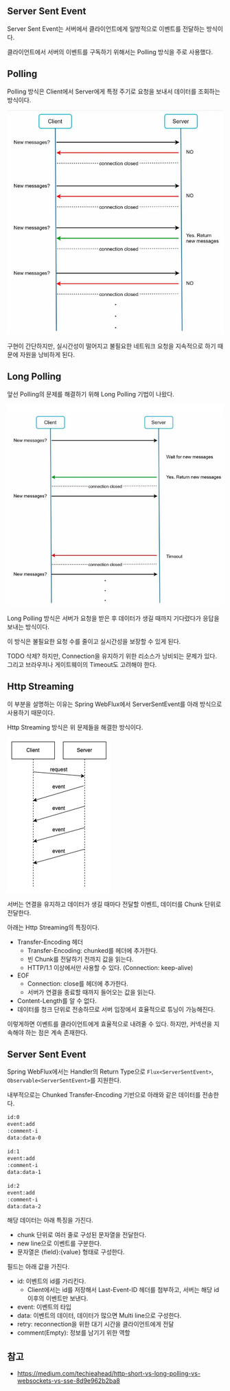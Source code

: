 ## Server Sent Event

Server Sent Event는 서버에서 클라이언트에게 일방적으로 이벤트를 전달하는 방식이다.

클라이언트에서 서버의 이벤트를 구독하기 위해서는 Polling 방식을 주로 사용했다.

## Polling

Polling 방식은 Client에서 Server에게 특정 주기로 요청을 보내서 데이터를 조회하는 방식이다.

![img_2.png](img_2.png)

구현이 간단하지만, 실시간성이 떨어지고 불필요한 네트워크 요청을 지속적으로 하기 때문에 자원을 낭비하게 된다.

## Long Polling

앞선 Polling의 문제를 해결하기 위해 Long Polling 기법이 나왔다.

![img_3.png](img_3.png)

Long Polling 방식은 서버가 요청을 받은 후 데이터가 생길 때까지 기다렸다가 응답을 보내는 방식이다.

이 방식은 불필요한 요청 수를 줄이고 실시간성을 보장할 수 있게 된다.

TODO 삭제? 하지만, Connection을 유지하기 위한 리소스가 낭비되는 문제가 있다. 그리고 브라우저나 게이트웨이의 Timeout도 고려해야 한다.

## Http Streaming

이 부분을 설명하는 이유는 Spring WebFlux에서 ServerSentEvent를 아래 방식으로 사용하기 때문이다. 

Http Streaming 방식은 위 문제들을 해결한 방식이다.

![img.png](img.png)

서버는 연결을 유지하고 데이터가 생길 때마다 전달할 이벤트, 데이터를 Chunk 단위로 전달한다.

아래는 Http Streaming의 특징이다.
- Transfer-Encoding 헤더
  - Transfer-Encoding: chunked를 헤더에 추가한다.
  - 빈 Chunk를 전달하기 전까지 값을 읽는다.
  - HTTP/1.1 이상에서만 사용할 수 있다. (Connection: keep-alive)
- EOF
  - Connection: close를 헤더에 추가한다.
  - 서버가 연결을 종료할 때까지 들어오는 값을 읽는다.
- Content-Length를 알 수 없다.
- 데이터를 청크 단위로 전송하므로 서버 입장에서 효율적으로 튜닝이 가능해진다.

이렇게하면 이벤트를 클라이언트에게 효율적으로 내려줄 수 있다. 하지만, 커넥션을 지속해야 하는 점은 계속 존재한다.

## Server Sent Event

Spring WebFlux에서는 Handler의 Return Type으로 `Flux<ServerSentEvent>`, `Observable<ServerSentEvent>`를 지원한다.


내부적으로는 Chunked Transfer-Encoding 기반으로 아래와 같은 데이터를 전송한다.

```
id:0
event:add
:comment-i
data:data-0

id:1
event:add
:comment-i
data:data-1

id:2
event:add
:comment-i
data:data-2
```

해당 데이터는 아래 특징을 가진다.
- chunk 단위로 여러 줄로 구성된 문자열을 전달한다.
- new line으로 이벤트를 구분한다.
- 문자열은 {field}:{value} 형태로 구성한다.

필드는 아래 값을 가진다.
- id: 이벤트의 id를 가리킨다.
  - Client에서는 id를 저장해서 Last-Event-ID 헤더를 첨부하고, 서버는 해당 id 이후의 이벤트만 보낸다.
- event: 이벤트의 타입
- data: 이벤트의 데이터, 데이터가 많으면 Multi line으로 구성한다.
- retry: reconnection을 위한 대기 시간을 클라이언트에게 전달
- comment(Empty): 정보를 남기기 위한 역할

## 참고

- https://medium.com/techieahead/http-short-vs-long-polling-vs-websockets-vs-sse-8d9e962b2ba8